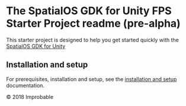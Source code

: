# The SpatialOS GDK for Unity FPS Starter Project readme (pre-alpha)

This starter project is designed to help you get started quickly with the [SpatialOS GDK for Unity](https://github.com/spatialos/gdk-for-unity)

## Installation and setup

For prerequisites, installation and setup, see the [installation and setup](https://docs.improbable.io/unity/alpha/projects/template-fps/setup-and-installing) documentation.

&copy; 2018 Improbable
